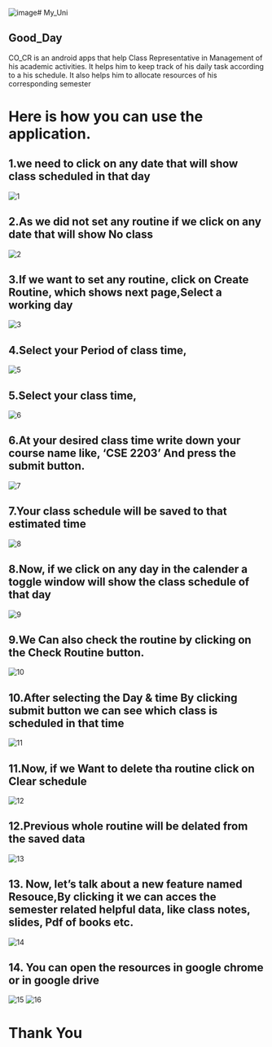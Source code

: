![image](https://github.com/Carl-Elias/Project_2100/assets/101546407/79d9fe94-badd-4ad7-b691-ac96c0785f10)# My_Uni
## Good_Day

CO_CR is an android apps that help Class Representative in Management of his academic activities.
It helps him to keep track of his daily task according to a his schedule. It also helps him to allocate resources of his corresponding semester
# Here is how you can use the application.

## 1.we need to click on any date that will show class scheduled in that day
![1](https://github.com/Carl-Elias/Project_2100/assets/101546407/382edf8c-3a39-43e9-9ca4-938942e04001)

## 2.As we did not set any routine if we click on any date that will show No class
![2](https://github.com/Carl-Elias/Project_2100/assets/101546407/957a6cb9-f79b-4edc-bf1f-c5f17b233852)

## 3.If we want to set any routine, click on Create Routine, which shows next page,Select a working day
![3](https://github.com/Carl-Elias/Project_2100/assets/101546407/c8db0523-75e6-4262-9d4b-529b13f1d52b)

## 4.Select your Period of class time,
![5](https://github.com/Carl-Elias/Project_2100/assets/101546407/cd0628b9-c8c8-4b44-a0b1-c9f04b9e5dad)

## 5.Select your class time,
![6](https://github.com/Carl-Elias/Project_2100/assets/101546407/8b93923f-20ac-4655-81d6-00b49b258092)

## 6.At your desired class time write down your course name like, ‘CSE 2203’ And press the submit button.
![7](https://github.com/Carl-Elias/Project_2100/assets/101546407/a9b80737-a63d-468a-b931-1f75789edd10)

## 7.Your class schedule will be saved to that estimated time
![8](https://github.com/Carl-Elias/Project_2100/assets/101546407/cfa2e052-1e08-4f32-a841-77f69cee9407)

## 8.Now, if we click on any day in the calender a toggle window will show the class schedule of that day
![9](https://github.com/Carl-Elias/Project_2100/assets/101546407/a358ea8c-ff11-4bc1-9678-58604d9e2318)

## 9.We Can also check the routine by clicking on the Check Routine button.
![10](https://github.com/Carl-Elias/Project_2100/assets/101546407/c0e00684-05e6-4d85-a851-1e886fadff18)

## 10.After selecting the Day & time By clicking submit button we can see which class is scheduled in that time
![11](https://github.com/Carl-Elias/Project_2100/assets/101546407/8b7d2d27-d378-4f86-bd2a-e231674c7af5)

## 11.Now, if we Want to delete tha routine click on Clear schedule
![12](https://github.com/Carl-Elias/Project_2100/assets/101546407/69b6b01b-608b-46f7-8728-f373b3016f62)

## 12.Previous whole routine will be delated from the saved data
![13](https://github.com/Carl-Elias/Project_2100/assets/101546407/43a151fa-ab6d-4fc9-b652-f78c23482ff4)

## 13. Now, let’s talk about a new feature named Resouce,By clicking it we can acces the semester related helpful data, like class notes, slides, Pdf of books etc.
![14](https://github.com/Carl-Elias/Project_2100/assets/101546407/e085f3fd-0ad8-46c0-aecd-899eea8fc1f3)

## 14. You can open the resources in google chrome or in google drive
![15](https://github.com/Carl-Elias/Project_2100/assets/101546407/3fec8cd7-aff9-48b0-a8e5-5db11f3cfdb1)
![16](https://github.com/Carl-Elias/Project_2100/assets/101546407/06e8e147-4572-4576-9e02-43f97cf51019)



# Thank You




